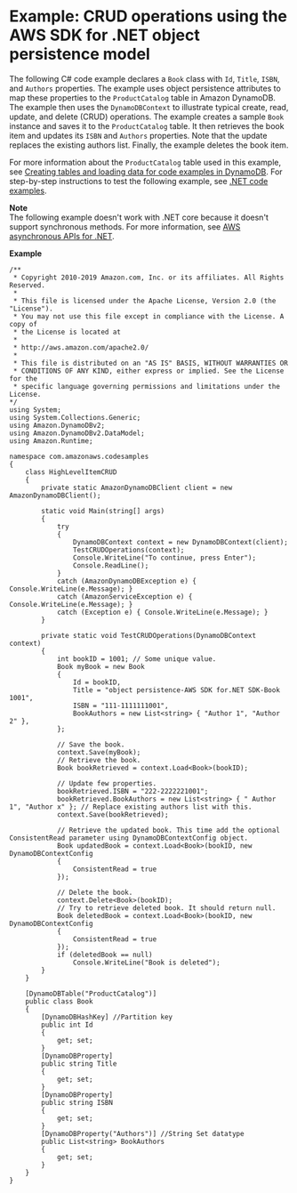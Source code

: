 # Example: CRUD operations using the AWS SDK for \.NET object persistence model<a name="CRUDHighLevelExample1"></a>

The following C\# code example declares a `Book` class with `Id`, `Title`, `ISBN`, and `Authors` properties\. The example uses object persistence attributes to map these properties to the `ProductCatalog` table in Amazon DynamoDB\. The example then uses the `DynamoDBContext` to illustrate typical create, read, update, and delete \(CRUD\) operations\. The example creates a sample `Book` instance and saves it to the `ProductCatalog` table\. It then retrieves the book item and updates its `ISBN` and `Authors` properties\. Note that the update replaces the existing authors list\. Finally, the example deletes the book item\.

For more information about the `ProductCatalog` table used in this example, see [Creating tables and loading data for code examples in DynamoDB](SampleData.md)\. For step\-by\-step instructions to test the following example, see [\.NET code examples](CodeSamples.DotNet.md)\.

**Note**  
 The following example doesn't work with \.NET core because it doesn't support synchronous methods\. For more information, see [AWS asynchronous APIs for \.NET](https://docs.aws.amazon.com/sdk-for-net/v3/developer-guide/sdk-net-async-api.html)\.

**Example**  

```
/**
 * Copyright 2010-2019 Amazon.com, Inc. or its affiliates. All Rights Reserved.
 *
 * This file is licensed under the Apache License, Version 2.0 (the "License").
 * You may not use this file except in compliance with the License. A copy of
 * the License is located at
 *
 * http://aws.amazon.com/apache2.0/
 *
 * This file is distributed on an "AS IS" BASIS, WITHOUT WARRANTIES OR
 * CONDITIONS OF ANY KIND, either express or implied. See the License for the
 * specific language governing permissions and limitations under the License.
*/
using System;
using System.Collections.Generic;
using Amazon.DynamoDBv2;
using Amazon.DynamoDBv2.DataModel;
using Amazon.Runtime;

namespace com.amazonaws.codesamples
{
    class HighLevelItemCRUD
    {
        private static AmazonDynamoDBClient client = new AmazonDynamoDBClient();

        static void Main(string[] args)
        {
            try
            {
                DynamoDBContext context = new DynamoDBContext(client);
                TestCRUDOperations(context);
                Console.WriteLine("To continue, press Enter");
                Console.ReadLine();
            }
            catch (AmazonDynamoDBException e) { Console.WriteLine(e.Message); }
            catch (AmazonServiceException e) { Console.WriteLine(e.Message); }
            catch (Exception e) { Console.WriteLine(e.Message); }
        }

        private static void TestCRUDOperations(DynamoDBContext context)
        {
            int bookID = 1001; // Some unique value.
            Book myBook = new Book
            {
                Id = bookID,
                Title = "object persistence-AWS SDK for.NET SDK-Book 1001",
                ISBN = "111-1111111001",
                BookAuthors = new List<string> { "Author 1", "Author 2" },
            };

            // Save the book.
            context.Save(myBook);
            // Retrieve the book.
            Book bookRetrieved = context.Load<Book>(bookID);

            // Update few properties.
            bookRetrieved.ISBN = "222-2222221001";
            bookRetrieved.BookAuthors = new List<string> { " Author 1", "Author x" }; // Replace existing authors list with this.
            context.Save(bookRetrieved);

            // Retrieve the updated book. This time add the optional ConsistentRead parameter using DynamoDBContextConfig object.
            Book updatedBook = context.Load<Book>(bookID, new DynamoDBContextConfig
            {
                ConsistentRead = true
            });

            // Delete the book.
            context.Delete<Book>(bookID);
            // Try to retrieve deleted book. It should return null.
            Book deletedBook = context.Load<Book>(bookID, new DynamoDBContextConfig
            {
                ConsistentRead = true
            });
            if (deletedBook == null)
                Console.WriteLine("Book is deleted");
        }
    }

    [DynamoDBTable("ProductCatalog")]
    public class Book
    {
        [DynamoDBHashKey] //Partition key
        public int Id
        {
            get; set;
        }
        [DynamoDBProperty]
        public string Title
        {
            get; set;
        }
        [DynamoDBProperty]
        public string ISBN
        {
            get; set;
        }
        [DynamoDBProperty("Authors")] //String Set datatype
        public List<string> BookAuthors
        {
            get; set;
        }
    }
}
```